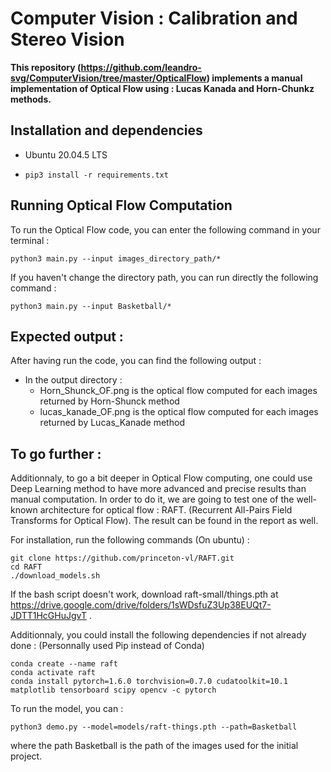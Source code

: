 # Computer Vision : Calibration and Stereo Vision

**This repository (https://github.com/leandro-svg/ComputerVision/tree/master/OpticalFlow) implements a manual implementation of Optical Flow using  : Lucas Kanada and Horn-Chunkz methods.**

 ## Installation and dependencies
 -  Ubuntu 20.04.5 LTS

- ```
  pip3 install -r requirements.txt
  ```


 ## Running Optical Flow Computation 
To run the Optical Flow code, you can enter the following command in your terminal : 
```
python3 main.py --input images_directory_path/* 
```
If you haven't change the directory path, you can run directly the following command :

```
python3 main.py --input Basketball/*
```



## Expected output : 
After having run the code, you can find the following output :
- In the output directory : 
    - Horn_Shunck_OF.png is the optical flow computed for each images returned by Horn-Shunck method
    - lucas_kanade_OF.png is the optical flow computed for each images returned by Lucas_Kanade method


## To go further : 
Additionnaly, to go a bit deeper in Optical Flow computing, one could use Deep Learning method to have more advanced and precise results than manual computation. 
In order to do it, we are going to test one of the well-known architecture for optical flow : RAFT. (Recurrent All-Pairs Field Transforms for
Optical Flow). The result can be found in the report as well.

For installation, run the following commands (On ubuntu) : 
```
git clone https://github.com/princeton-vl/RAFT.git
cd RAFT
./download_models.sh 

```
If the bash script doesn't work, download raft-small/things.pth at https://drive.google.com/drive/folders/1sWDsfuZ3Up38EUQt7-JDTT1HcGHuJgvT .

Additionnaly, you could install the following dependencies if not already done : (Personnally used Pip instead of Conda)
```
conda create --name raft
conda activate raft
conda install pytorch=1.6.0 torchvision=0.7.0 cudatoolkit=10.1 matplotlib tensorboard scipy opencv -c pytorch
```


To run the model, you can : 
```
python3 demo.py --model=models/raft-things.pth --path=Basketball
```
where the path Basketball is the path of the images used for the initial project.